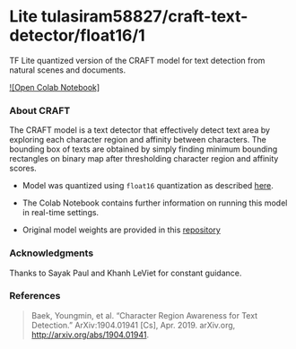 # Lite tulasiram58827/craft-text-detector/float16/1

TF Lite quantized version of the CRAFT model for text detection from natural scenes and documents.

<!-- parent-model: tulasiram58827/craft-text-detector/1 -->
<!-- asset-path: https://github.com/tulasiram58827/craft_tflite/releases/download/v0.2/craft_model_float16.tar.xz -->

[![Open Colab Notebook]](https://colab.research.google.com/github/tulasiram58827/craft_tflite/blob/main/colabs/CRAFT_TFLITE.ipynb)

### About CRAFT

The CRAFT model is a text detector that effectively detect text area by exploring each character region and affinity between characters. The bounding box of texts are obtained by simply finding minimum bounding rectangles on binary map after thresholding character region and affinity scores.

- Model was quantized using `float16` quantization as described [here](https://www.tensorflow.org/lite/performance/post_training_float16_quant).

- The Colab Notebook contains further information on running this model in real-time settings.

- Original model weights are provided in this [repository](https://github.com/clovaai/CRAFT-pytorch)

### Acknowledgments

Thanks to Sayak Paul and Khanh LeViet for constant guidance.

### References

> Baek, Youngmin, et al. “Character Region Awareness for Text Detection.” ArXiv:1904.01941 [Cs], Apr. 2019. arXiv.org, http://arxiv.org/abs/1904.01941.

